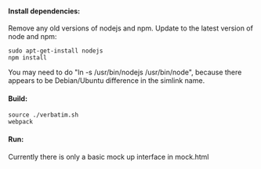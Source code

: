 
#### Install dependencies:

Remove any old versions of nodejs and npm.
Update to the latest version of node and npm:

```
sudo apt-get-install nodejs
npm install
```

You may need to do "ln -s /usr/bin/nodejs /usr/bin/node",
because there appears to be Debian/Ubuntu difference in the simlink name.

#### Build:

```
source ./verbatim.sh
webpack
```

#### Run:

Currently there is only a basic mock up interface in mock.html